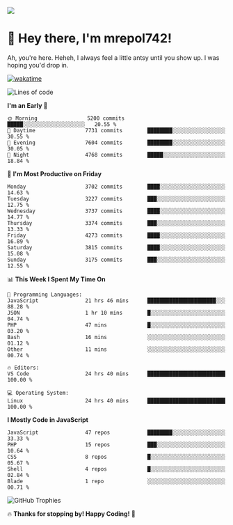 ![](https://media.tenor.com/FUEC3dPyVhEAAAAM/welcome-back-minions.gif)

# 👋 Hey there, I'm mrepol742!
Ah, you're here. Heheh, 
I always feel a little antsy until you show up. I was hoping you'd drop in.

[![wakatime](https://wakatime.com/badge/user/8ad4afa2-1a56-40d1-a949-4663473915b6.svg)](https://wakatime.com/@mrepol742)

<!--START_SECTION:mrepol742-->
![Lines of code](https://img.shields.io/badge/From%20Hello%20World%20I%27ve%20Written-20.0%20million%20lines%20of%20code-blue)

**I'm an Early 🐤** 

```text
🌞 Morning                5200 commits        █████░░░░░░░░░░░░░░░░░░░░   20.55 % 
🌆 Daytime                7731 commits        ████████░░░░░░░░░░░░░░░░░   30.55 % 
🌃 Evening                7604 commits        ████████░░░░░░░░░░░░░░░░░   30.05 % 
🌙 Night                  4768 commits        █████░░░░░░░░░░░░░░░░░░░░   18.84 % 
```
📅 **I'm Most Productive on Friday** 

```text
Monday                   3702 commits        ████░░░░░░░░░░░░░░░░░░░░░   14.63 % 
Tuesday                  3227 commits        ███░░░░░░░░░░░░░░░░░░░░░░   12.75 % 
Wednesday                3737 commits        ████░░░░░░░░░░░░░░░░░░░░░   14.77 % 
Thursday                 3374 commits        ███░░░░░░░░░░░░░░░░░░░░░░   13.33 % 
Friday                   4273 commits        ████░░░░░░░░░░░░░░░░░░░░░   16.89 % 
Saturday                 3815 commits        ████░░░░░░░░░░░░░░░░░░░░░   15.08 % 
Sunday                   3175 commits        ███░░░░░░░░░░░░░░░░░░░░░░   12.55 % 
```


📊 **This Week I Spent My Time On** 

```text
💬 Programming Languages: 
JavaScript               21 hrs 46 mins      ██████████████████████░░░   88.28 % 
JSON                     1 hr 10 mins        █░░░░░░░░░░░░░░░░░░░░░░░░   04.74 % 
PHP                      47 mins             █░░░░░░░░░░░░░░░░░░░░░░░░   03.20 % 
Bash                     16 mins             ░░░░░░░░░░░░░░░░░░░░░░░░░   01.12 % 
Other                    11 mins             ░░░░░░░░░░░░░░░░░░░░░░░░░   00.74 % 

🔥 Editors: 
VS Code                  24 hrs 40 mins      █████████████████████████   100.00 % 

💻 Operating System: 
Linux                    24 hrs 40 mins      █████████████████████████   100.00 % 
```

**I Mostly Code in JavaScript** 

```text
JavaScript               47 repos            ████████░░░░░░░░░░░░░░░░░   33.33 % 
PHP                      15 repos            ███░░░░░░░░░░░░░░░░░░░░░░   10.64 % 
CSS                      8 repos             █░░░░░░░░░░░░░░░░░░░░░░░░   05.67 % 
Shell                    4 repos             █░░░░░░░░░░░░░░░░░░░░░░░░   02.84 % 
Blade                    1 repo              ░░░░░░░░░░░░░░░░░░░░░░░░░   00.71 % 
```




<!--END_SECTION:mrepol742-->

![GitHub Trophies](https://github-profile-trophy.vercel.app/?username=mrepol742&theme=dracula)

🔥 **Thanks for stopping by! Happy Coding!** 🚀
